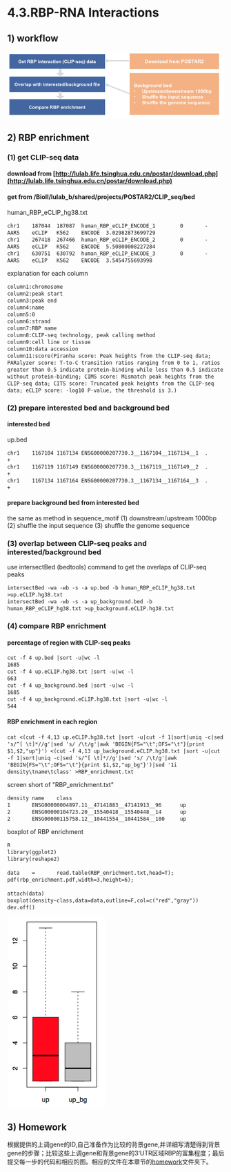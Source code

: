 # 4.3.RBP-RNA Interactions

## 1\) workflow

![](../../.gitbook/assets/rbp.pipeline.png)

## 2\) RBP enrichment

### \(1\) get CLIP-seq data

#### download from [http://lulab.life.tsinghua.edu.cn/postar/download.php](http://lulab.life.tsinghua.edu.cn/postar/download.php)

#### get from /BioII/lulab\_b/shared/projects/POSTAR2/CLIP\_seq/bed

human\_RBP\_eCLIP\_hg38.txt

```text
chr1    187044  187087  human_RBP_eCLIP_ENCODE_1        0       -       AARS    eCLIP   K562    ENCODE  3.02982873699729
chr1    267418  267466  human_RBP_eCLIP_ENCODE_2        0       -       AARS    eCLIP   K562    ENCODE  5.50800008227284
chr1    630751  630792  human_RBP_eCLIP_ENCODE_3        0       -       AARS    eCLIP   K562    ENCODE  3.5454755693998
```

explanation for each column

```text
column1:chromosome
column2:peak start 
column3:peak end
column4:name
column5:0
column6:strand
column7:RBP name
column8:CLIP-seq technology, peak calling method
column9:cell line or tissue
column10:data accession
column11:score(Piranha score: Peak heights from the CLIP-seq data; PARalyzer score: T-to-C transition ratios ranging from 0 to 1, ratios greater than 0.5 indicate protein-binding while less than 0.5 indicate without protein-binding; CIMS score: Mismatch peak heights from the CLIP-seq data; CITS score: Truncated peak heights from the CLIP-seq data; eCLIP score: -log10 P-value, the threshold is 3.)
```

### \(2\) prepare interested bed and background bed

#### interested bed

up.bed

```text
chr1    1167104 1167134 ENSG00000207730.3__1167104__1167134__1  .       +
chr1    1167119 1167149 ENSG00000207730.3__1167119__1167149__2  .       +
chr1    1167134 1167164 ENSG00000207730.3__1167134__1167164__3  .       +
```

#### prepare background bed from interested bed

the same as method in sequence\_motif \(1\) downstream/upstream 1000bp \(2\) shuffle the input sequence \(3\) shuffle the genome sequence

### \(3\) overlap between CLIP-seq peaks and interested/background bed

use intersectBed \(bedtools\) command to get the overlaps of CLIP-seq peaks

```text
intersectBed -wa -wb -s -a up.bed -b human_RBP_eCLIP_hg38.txt >up.eCLIP.hg38.txt
intersectBed -wa -wb -s -a up_background.bed -b human_RBP_eCLIP_hg38.txt >up_background.eCLIP.hg38.txt
```

### \(4\) compare RBP enrichment

#### percentage of region with CLIP-seq peaks

```text
cut -f 4 up.bed |sort -u|wc -l
1685
cut -f 4 up.eCLIP.hg38.txt |sort -u|wc -l
663
cut -f 4 up_background.bed |sort -u|wc -l
1685
cut -f 4 up_background.eCLIP.hg38.txt |sort -u|wc -l
544
```

#### RBP enrichment in each region

```text
cat <(cut -f 4,13 up.eCLIP.hg38.txt |sort -u|cut -f 1|sort|uniq -c|sed 's/^[ \t]*//g'|sed 's/ /\t/g'|awk 'BEGIN{FS="\t";OFS="\t"}{print $1,$2,"up"}') <(cut -f 4,13 up_background.eCLIP.hg38.txt |sort -u|cut -f 1|sort|uniq -c|sed 's/^[ \t]*//g'|sed 's/ /\t/g'|awk 'BEGIN{FS="\t";OFS="\t"}{print $1,$2,"up_bg"}')|sed '1i density\tname\tclass' >RBP_enrichment.txt
```

screen short of "RBP\_enrichment.txt"

```text
density name    class
1       ENSG00000004897.11__47141883__47141913__96      up
2       ENSG00000104723.20__15540418__15540448__14      up
2       ENSG00000115758.12__10441554__10441584__100     up
```

boxplot of RBP enrichment

```
R
library(ggplot2)
library(reshape2)

data    =       read.table(RBP_enrichment.txt,head=T);
pdf(rbp_enrichment.pdf,width=3,height=6);

attach(data)
boxplot(density~class,data=data,outline=F,col=c("red","gray"))
dev.off()

```

![](../../.gitbook/assets/rbp_enrichment.png)

## 3\) Homework

根据提供的上调gene的ID,自己准备作为比较的背景gene,并详细写清楚得到背景gene的步骤；比较这些上调gene和背景gene的3‘UTR区域RBP的富集程度；最后提交每一步的代码和相应的图。相应的文件在本章节的[homework](https://github.com/lulab/teaching_book/tree/master/files/PART_III/4.network/RBP_interaction/RBP_interaction.homework)文件夹下。

